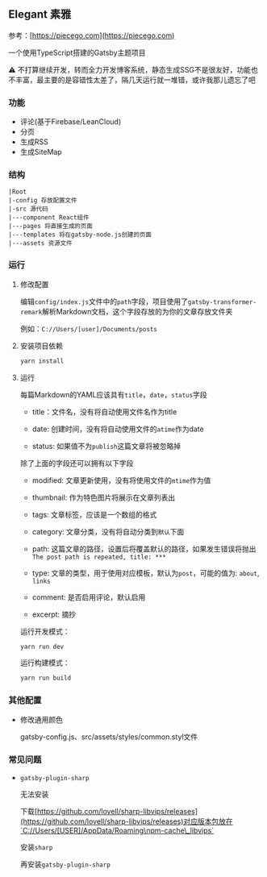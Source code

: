 ## Elegant 素雅

参考：[https://piecego.com](https://piecego.com)

一个使用TypeScript搭建的Gatsby主题项目

⚠ 不打算继续开发，转而全力开发博客系统，静态生成SSG不是很友好，功能也不丰富，最主要的是容错性太差了，隔几天运行就一堆错，或许我那儿遗忘了吧

### 功能

- 评论(基于Firebase/LeanCloud)
- 分页
- 生成RSS
- 生成SiteMap

### 结构

```
|Root
|-config 存放配置文件
|-src 源代码
|---component React组件
|---pages 将直接生成的页面
|---templates 将在gatsby-node.js创建的页面
|---assets 资源文件
```


### 运行

1. 修改配置

   编辑`config/index.js`文件中的`path`字段，项目使用了`gatsby-transformer-remark`解析Markdown文档，这个字段存放的为你的文章存放文件夹
   
   例如：`C://Users/[user]/Documents/posts`

2. 安装项目依赖

   ```powershell
   yarn install
   ```

3. 运行

   每篇Markdown的YAML应该具有`title`，`date`，`status`字段

   - title：文件名，没有将自动使用文件名作为title

   - date: 创建时间，没有将自动使用文件的`atime`作为date

   - status: 如果值不为`publish`这篇文章将被忽略掉

   除了上面的字段还可以拥有以下字段

   - modified: 文章更新使用，没有将使用文件的`mtime`作为值
   
   - thumbnail: 作为特色图片将展示在文章列表出

   - tags: 文章标签，应该是一个数组的格式

   - category: 文章分类，没有将自动分类到`默认`下面
   
   - path: 这篇文章的路径，设置后将覆盖默认的路径，如果发生错误将抛出`The post path is repeated, title: ***`
   
   - type: 文章的类型，用于使用对应模板，默认为`post`，可能的值为: `about`, `links`
   
   - comment: 是否启用评论，默认启用
   
   - excerpt: 摘抄

   运行开发模式：

   ```powershell
   yarn run dev
   ```

   运行构建模式：

   ```powershell
   yarn run build
   ```
   
### 其他配置

- 修改通用颜色

  gatsby-config.js、src/assets/styles/common.styl文件

### 常见问题

- `gatsby-plugin-sharp`

  无法安装

  下载[https://github.com/lovell/sharp-libvips/releases](https://github.com/lovell/sharp-libvips/releases)对应版本包放在`C://Users/[USER]/AppData/Roaming\npm-cache\_libvips`

  安装`sharp`

  再安装`gatsby-plugin-sharp`

